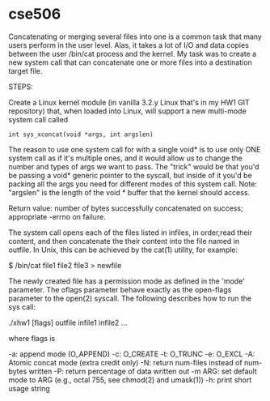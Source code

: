 cse506
======
Concatenating or merging several files into one is a common task that many users perform in the user level.  Alas, it takes a lot of I/O and data copies between the user /bin/cat process and the kernel. My task was to create a new system call that can concatenate one or more files into a destination target file.

STEPS:

Create a Linux kernel module (in vanilla 3.2.y Linux that's in my HW1 GIT repository) that, when loaded into Linux, will support a new multi-mode system call called

	int sys_xconcat(void *args, int argslen)
	
The reason to use one system call for with a single void* is to use only ONE system call as if it's multiple ones, and it
would allow us to change the number and types of args we want to pass.  The "trick" would be that you'd be passing a void* generic pointer to the syscall, but inside of it you'd be packing all the args you need for different modes of this system call.  Note: "argslen" is the length of the void * buffer that the kernel should access.

Return value: number of bytes successfully concatenated on success; appropriate -errno on failure.

The system call opens each of the files listed in infiles, in order,read their content, and then concatenate the their content into the file named in outfile.  In Unix, this can be achieved by the cat(1) utility, for example:

$ /bin/cat file1 file2 file3 > newfile

The newly created file has a permission mode as defined in the 'mode' parameter. The oflags parameter behave exactly as the open-flags parameter to the open(2) syscall. The following describes how to run the sys call:

./xhw1 [flags] outfile infile1 infile2 ...

where flags is

-a: append mode (O_APPEND)
-c: O_CREATE
-t: O_TRUNC
-e: O_EXCL
-A: Atomic concat mode (extra credit only)
-N: return num-files instead of num-bytes written
-P: return percentage of data written out
-m ARG: set default mode to ARG (e.g., octal 755, see chmod(2) and umask(1))
-h: print short usage string
